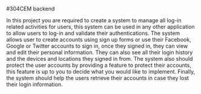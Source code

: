 #304CEM backend

In this project you are required to create a system to manage all log-in related activities for users,
this system can be used in any other application to allow users to log-in and validate their
authentications. The system allows user to create accounts using sign up forms or use their
Facebook, Google or Twitter accounts to sign in, once they signed in, they can view and edit their
personal information. They can also see all their login history and the devices and locations they
signed in from. The system also should protect the user accounts by providing a feature to protect
their accounts, this feature is up to you to decide what you would like to implement. Finally, the
system should help the users retrieve their accounts in case they lost their login information.